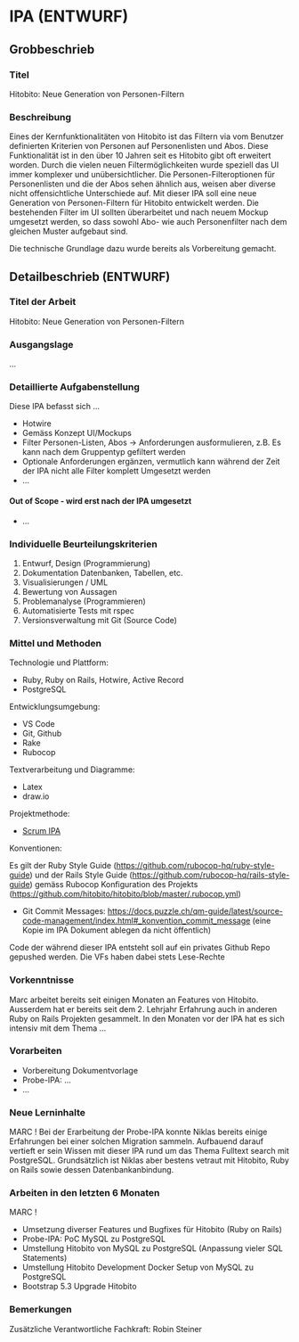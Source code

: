 # IPA (ENTWURF)

## Grobbeschrieb

### Titel

Hitobito: Neue Generation von Personen-Filtern

### Beschreibung

Eines der Kernfunktionalitäten von Hitobito ist das Filtern via vom Benutzer definierten Kriterien von Personen auf Personenlisten und Abos. Diese Funktionalität ist in den über 10 Jahren seit es Hitobito gibt oft erweitert worden. Durch die vielen neuen Filtermöglichkeiten wurde speziell das UI immer komplexer und unübersichtlicher. Die Personen-Filteroptionen für Personenlisten und die der Abos sehen ähnlich aus, weisen aber diverse nicht offensichtliche Unterschiede auf.
Mit dieser IPA soll eine neue Generation von Personen-Filtern für Hitobito entwickelt werden. Die bestehenden Filter im UI sollten überarbeitet und nach neuem Mockup umgesetzt werden, so dass sowohl Abo- wie auch Personenfilter nach dem gleichen Muster aufgebaut sind.

Die technische Grundlage dazu wurde bereits als Vorbereitung gemacht. 

## Detailbeschrieb (ENTWURF)

### Titel der Arbeit

Hitobito: Neue Generation von Personen-Filtern

### Ausgangslage

...

### Detaillierte Aufgabenstellung

Diese IPA befasst sich ...

- Hotwire
- Gemäss Konzept UI/Mockups
- Filter Personen-Listen, Abos -> Anforderungen ausformulieren, z.B. Es kann nach dem Gruppentyp gefiltert werden
- Optionale Anforderungen ergänzen, vermutlich kann während der Zeit der IPA nicht alle Filter komplett Umgesetzt werden
- ...


#### Out of Scope - wird erst nach der IPA umgesetzt

- ...

### Individuelle Beurteilungskriterien

1. Entwurf, Design (Programmierung)
2. Dokumentation Datenbanken, Tabellen, etc.
3. Visualisierungen / UML
4. Bewertung von Aussagen
5. Problemanalyse (Programmieren)
6. Automatisierte Tests mit rspec
7. Versionsverwaltung mit Git (Source Code) 

### Mittel und Methoden

Technologie und Plattform:

* Ruby, Ruby on Rails, Hotwire, Active Record
* PostgreSQL

Entwicklungsumgebung:

* VS Code
* Git, Github
* Rake
* Rubocop

Textverarbeitung und Diagramme:

* Latex
* draw.io

Projektmethode:

* [Scrum IPA](https://github.com/puzzle-bbt/docs/blob/master/ipa/scrum-ipa.md)

Konventionen:

Es gilt der Ruby Style Guide (https://github.com/rubocop-hq/ruby-style-guide) und der Rails Style Guide (https://github.com/rubocop-hq/rails-style-guide) gemäss Rubocop Konfiguration des Projekts (https://github.com/hitobito/hitobito/blob/master/.rubocop.yml)
* Git Commit Messages: https://docs.puzzle.ch/qm-guide/latest/source-code-management/index.html#_konvention_commit_message (eine Kopie im IPA Dokument ablegen da nicht öffentlich)

Code der während dieser IPA entsteht soll auf ein privates Github Repo gepushed werden. Die VFs haben dabei stets Lese-Rechte

### Vorkenntnisse

Marc arbeitet bereits seit einigen Monaten an Features von Hitobito. Ausserdem hat er bereits seit dem 2. Lehrjahr Erfahrung auch in anderen Ruby on Rails Projekten gesammelt. In den Monaten vor der IPA hat es sich intensiv mit dem Thema ...

### Vorarbeiten

* Vorbereitung Dokumentvorlage
* Probe-IPA: ...
* ...

### Neue Lerninhalte

MARC !
Bei der Erarbeitung der Probe-IPA konnte Niklas bereits einige Erfahrungen bei einer solchen Migration sammeln. Aufbauend darauf vertieft er sein Wissen mit dieser IPA rund um das Thema Fulltext search mit PostgreSQL.
Grundsätzlich ist Niklas aber bestens vetraut mit Hitobito, Ruby on Rails sowie dessen Datenbankanbindung.

### Arbeiten in den letzten 6 Monaten

MARC !
* Umsetzung diverser Features und Bugfixes für Hitobito (Ruby on Rails)
* Probe-IPA: PoC MySQL zu PostgreSQL
* Umstellung Hitobito von MySQL zu PostgreSQL (Anpassung vieler SQL Statements)
* Umstellung Hitobito Development Docker Setup von MySQL zu PostgreSQL
* Bootstrap 5.3 Upgrade Hitobito

### Bemerkungen

Zusätzliche Verantwortliche Fachkraft: Robin Steiner 
